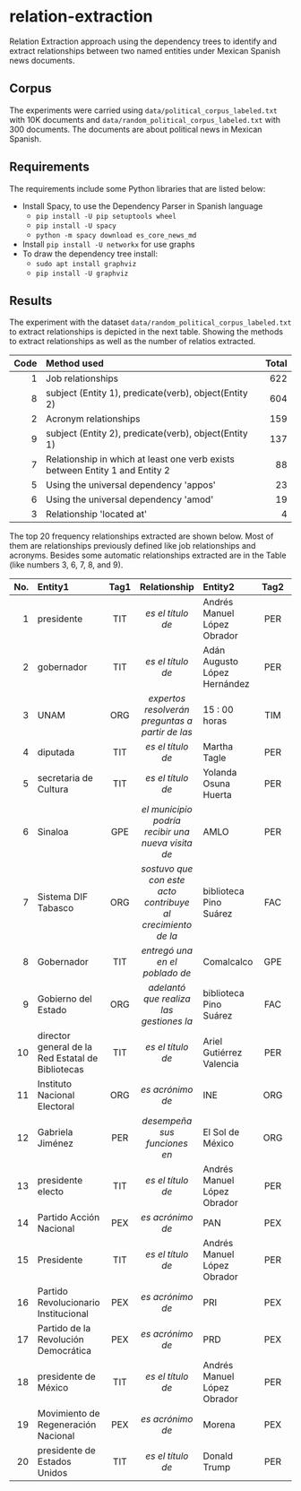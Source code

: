 # relation-extraction
Relation Extraction approach using the dependency trees to identify and extract relationships between two named entities under Mexican Spanish news documents.

## Corpus
The experiments were carried using <code>data/political_corpus_labeled.txt</code> with 10K documents and <code>data/random_political_corpus_labeled.txt</code> with 300 documents. The documents are about political news in Mexican Spanish.

## Requirements
The requirements include some Python libraries that are listed below:

- Install Spacy, to use the Dependency Parser in Spanish language
	- <code>pip install -U pip setuptools wheel</code>
	- <code>pip install -U spacy</code>
	- <code>python -m spacy download es_core_news_md</code>
- Install <code>pip install -U networkx</code> for use graphs
- To draw the dependency tree install:
	- <code>sudo apt install graphviz</code>
	- <code>pip install -U graphviz</code>

## Results
The experiment with the dataset <code>data/random_political_corpus_labeled.txt</code> to extract relationships is depicted in the next table. Showing the methods to extract relationships as well as the number of relatios extracted.

| Code | Method used | Total
| ---: | :--- | ---: |
| 1 | Job relationships | 622 |
| 8 | subject (Entity 1), predicate(verb), object(Entity 2) | 604 |
| 2 | Acronym relationships | 159 |
| 9 | subject (Entity 2), predicate(verb), object(Entity 1) | 137 |
| 7 | Relationship in which at least one verb exists between Entity 1 and Entity 2 | 88 |
| 5 | Using the universal dependency 'appos' | 23 |
| 6 | Using the universal dependency 'amod' | 19 |
| 3 | Relationship 'located at' | 4 |

The top 20 frequency relationships extracted are shown below. Most of them are relationships previously defined like job relationships and acronyms. Besides some automatic relationships extracted are in the Table (like numbers 3, 6, 7, 8, and 9).

| No. | Entity1 | Tag1 | Relationship | Entity2 | Tag2 | Frequency |
| ---: | :--- | :---: | :---: | :--- | :---: | ---: |
| 1 | presidente | TIT | *es el título de* | Andrés Manuel López Obrador | PER | 61 |
| 2 | gobernador | TIT | *es el título de* | Adán Augusto López Hernández | PER | 32 |
| 3 | UNAM | ORG | *expertos resolverán preguntas a partir de las* | 15 : 00 horas | TIM | 31 |
| 4 | diputada | TIT | *es el título de* | Martha Tagle | PER | 25 |
| 5 | secretaria de Cultura | TIT | *es el título de* | Yolanda Osuna Huerta | PER | 17 |
| 6 | Sinaloa | GPE | *el municipio podría recibir una nueva visita de* | AMLO | PER | 16 |
| 7 | Sistema DIF Tabasco | ORG | *sostuvo que con este acto contribuye al crecimiento de la* | biblioteca Pino Suárez | FAC | 15 |
| 8 | Gobernador | TIT | *entregó una en el poblado de* | Comalcalco | GPE | 15 |
| 9 | Gobierno del Estado | ORG | *adelantó que realiza las gestiones la* | biblioteca Pino Suárez | FAC | 15 |
| 10 | director general de la Red Estatal de Bibliotecas | TIT | *es el título de* | Ariel Gutiérrez Valencia | PER | 15 |
| 11 | Instituto Nacional Electoral | ORG | *es acrónimo de* | INE | ORG | 13 |
| 12 | Gabriela Jiménez | PER | *desempeña sus funciones en* | El Sol de México | ORG | 11 |
| 13 | presidente electo | TIT | *es el título de* | Andrés Manuel López Obrador | PER | 11 |
| 14 | Partido Acción Nacional | PEX | *es acrónimo de* | PAN | PEX | 10 |
| 15 | Presidente | TIT | *es el título de* | Andrés Manuel López Obrador | PER | 10 |
| 16 | Partido Revolucionario Institucional | PEX | *es acrónimo de* | PRI | PEX | 7 |
| 17 | Partido de la Revolución Democrática | PEX | *es acrónimo de* | PRD | PEX | 7 |
| 18 | presidente de México | TIT | *es el título de* | Andrés Manuel López Obrador | PER | 7 |
| 19 | Movimiento de Regeneración Nacional | PEX | *es acrónimo de* | Morena | PEX | 6 |
| 20 | presidente de Estados Unidos | TIT | *es el título de* | Donald Trump | PER | 6 |
